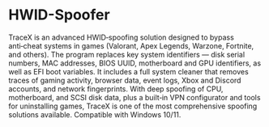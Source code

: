 # HWID-Spoofer
TraceX is an advanced HWID‑spoofing solution designed to bypass anti‑cheat systems in games (Valorant, Apex Legends, Warzone, Fortnite, and others). The program replaces key system identifiers — disk serial numbers, MAC addresses, BIOS UUID, motherboard and GPU identifiers, as well as EFI boot variables. It includes a full system cleaner that removes traces of gaming activity, browser data, event logs, Xbox and Discord accounts, and network fingerprints. With deep spoofing of CPU, motherboard, and SCSI disk data, plus a built‑in VPN configurator and tools for uninstalling games, TraceX is one of the most comprehensive spoofing solutions available. Compatible with Windows 10/11.
